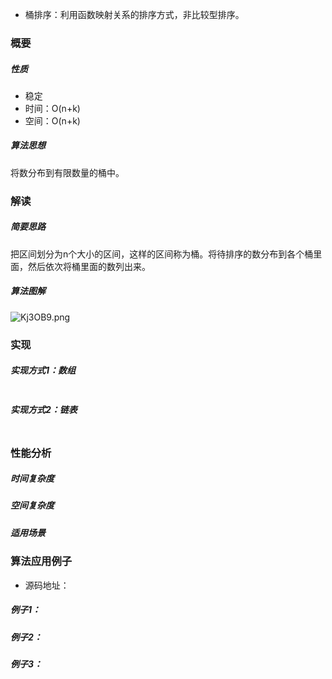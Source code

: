 - 桶排序：利用函数映射关系的排序方式，非比较型排序。
### 概要
##### 性质
- 稳定
- 时间：O(n+k)
- 空间：O(n+k)
##### 算法思想
将数分布到有限数量的桶中。
### 解读
##### 简要思路
把区间划分为n个大小的区间，这样的区间称为桶。将待排序的数分布到各个桶里面，然后依次将桶里面的数列出来。
 
##### 算法图解
![Kj3OB9.png](https://s2.ax1x.com/2019/11/03/Kj3OB9.png)
### 实现

##### 实现方式1：数组
```java

```
##### 实现方式2：链表
```java

```
### 性能分析
##### 时间复杂度

##### 空间复杂度

##### 适用场景

### 算法应用例子
- 源码地址：
##### 例子1：
##### 例子2：
##### 例子3：
